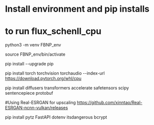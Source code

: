 # Install environment and pip installs 
# to run flux_schenll_cpu
python3 -m venv FBNP_env 

source FBNP_env/bin/activate

pip install --upgrade pip 

pip install torch torchvision torchaudio --index-url https://download.pytorch.org/whl/cpu

pip install diffusers transformers accelerate safetensors scipy sentencepiece protobuf

#Using Real-ESRGAN for upscaling https://github.com/xinntao/Real-ESRGAN-ncnn-vulkan/releases

pip install pytz FastAPI dotenv itsdangerous bcrypt 

